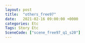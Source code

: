 ```yaml
---
layout: post
title:  "others_free97"
date:   2021-02-16 09:00:00 +0000
categories: Etc
Tags: Story Etc
SceneCode: ["scene_free97_q1_s20"]
---
```

